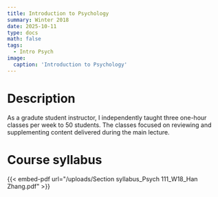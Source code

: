 ```yaml
---
title: Introduction to Psychology
summary: Winter 2018
date: 2025-10-11
type: docs
math: false
tags:
  - Intro Psych
image:
  caption: 'Introduction to Psychology'
---
```

# Description

As a gradute student instructor, I independently taught three one-hour classes per week to 50 students. The classes focused on reviewing and supplementing content delivered during the main lecture. 

# Course syllabus

{{< embed-pdf url="/uploads/Section syllabus_Psych 111_W18_Han Zhang.pdf" >}}
